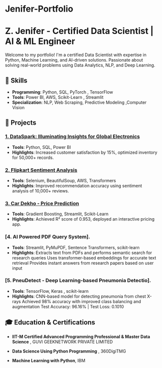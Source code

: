 # Jenifer-Portfolio
# Z. Jenifer - Certified Data Scientist | AI & ML Engineer
Welcome to my portfolio! I'm a certified Data Scientist with expertise in Python, Machine Learning, and AI-driven solutions. Passionate about solving real-world problems using Data Analytics, NLP, and Deep Learning.

## 🌟 Skills

- **Programming**: Python, SQL, PyTorch , TensorFlow
- **Tools**: Power BI, AWS, Scikit-Learn , Streamlit
- **Specialization**: NLP, Web Scraping, Predictive Modeling ,Computer Vision

## 📂 Projects
### [1. DataSpark: Illuminating Insights for Global Electronics](projects/dataspark/)
- **Tools**: Python, SQL, Power BI
- **Highlights**: Increased customer satisfaction by 15%, optimized inventory for 50,000+ records.

### [2. Flipkart Sentiment Analysis](projects/flipkart-sentiment/)
- **Tools**: Selenium, BeautifulSoup, AWS, Transformers
- **Highlights**: Improved recommendation accuracy using sentiment analysis of 10,000+ reviews.

### [3. Car Dekho - Price Prediction](projects/car-price-prediction/)
- **Tools**: Gradient Boosting, Streamlit, Scikit-Learn
- **Highlights**: Achieved R² score of 0.953, deployed an interactive pricing app.

### [4. AI Powered PDF Query System].
- **Tools**: Streamlit, PyMuPDF, Sentence Transformers, scikit-learn
- **Highlights**:  Extracts text from PDFs and performs semantic search for research queries
                   Uses transformer-based embeddings for accurate text retrieval
                   Provides instant answers from research papers based on user input

### [5. PneuDetect - Deep Learning-based Pneumonia Detectio].
- **Tools**: TensorFlow, Keras , scikit-learn
- **Highlights**:  CNN-based model for detecting pneumonia from chest X-rays
                   Achieved 98% accuracy with improved class balancing and augmentation
                   Test Accuracy: 96.16% | Test Loss: 0.1010

## 🎓 Education & Certifications
- **IIT-M Certified Advanced Programming Professional
& Master Data Science** , GUVI GEEKNETWORK PRIVATE LIMITED

- **Data Science Using Python Programming** , 360DigiTMG
- **Machine Learning with Python**, IBM

